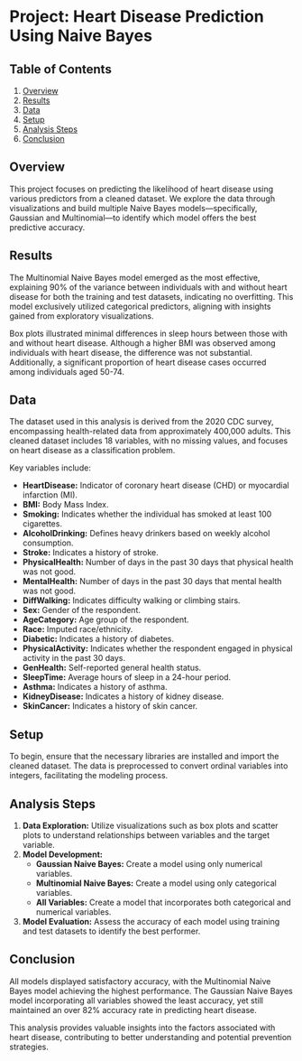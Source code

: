 # Project: Heart Disease Prediction Using Naive Bayes

## Table of Contents 
1. [Overview](#overview)
2. [Results](#results)
3. [Data](#data)
4. [Setup](#setup)
5. [Analysis Steps](#analysis-steps)
6. [Conclusion](#conclusion)

## Overview
This project focuses on predicting the likelihood of heart disease using various predictors from a cleaned dataset. We explore the data through visualizations and build multiple Naive Bayes models—specifically, Gaussian and Multinomial—to identify which model offers the best predictive accuracy.

## Results
The Multinomial Naive Bayes model emerged as the most effective, explaining 90% of the variance between individuals with and without heart disease for both the training and test datasets, indicating no overfitting. This model exclusively utilized categorical predictors, aligning with insights gained from exploratory visualizations.

Box plots illustrated minimal differences in sleep hours between those with and without heart disease. Although a higher BMI was observed among individuals with heart disease, the difference was not substantial. Additionally, a significant proportion of heart disease cases occurred among individuals aged 50-74.

## Data
The dataset used in this analysis is derived from the 2020 CDC survey, encompassing health-related data from approximately 400,000 adults. This cleaned dataset includes 18 variables, with no missing values, and focuses on heart disease as a classification problem.

Key variables include:

- **HeartDisease:** Indicator of coronary heart disease (CHD) or myocardial infarction (MI).
- **BMI:** Body Mass Index.
- **Smoking:** Indicates whether the individual has smoked at least 100 cigarettes.
- **AlcoholDrinking:** Defines heavy drinkers based on weekly alcohol consumption.
- **Stroke:** Indicates a history of stroke.
- **PhysicalHealth:** Number of days in the past 30 days that physical health was not good.
- **MentalHealth:** Number of days in the past 30 days that mental health was not good.
- **DiffWalking:** Indicates difficulty walking or climbing stairs.
- **Sex:** Gender of the respondent.
- **AgeCategory:** Age group of the respondent.
- **Race:** Imputed race/ethnicity.
- **Diabetic:** Indicates a history of diabetes.
- **PhysicalActivity:** Indicates whether the respondent engaged in physical activity in the past 30 days.
- **GenHealth:** Self-reported general health status.
- **SleepTime:** Average hours of sleep in a 24-hour period.
- **Asthma:** Indicates a history of asthma.
- **KidneyDisease:** Indicates a history of kidney disease.
- **SkinCancer:** Indicates a history of skin cancer.

## Setup
To begin, ensure that the necessary libraries are installed and import the cleaned dataset. The data is preprocessed to convert ordinal variables into integers, facilitating the modeling process.

## Analysis Steps
1. **Data Exploration:** Utilize visualizations such as box plots and scatter plots to understand relationships between variables and the target variable.
2. **Model Development:**
   - **Gaussian Naive Bayes:** Create a model using only numerical variables.
   - **Multinomial Naive Bayes:** Create a model using only categorical variables.
   - **All Variables:** Create a model that incorporates both categorical and numerical variables.
3. **Model Evaluation:** Assess the accuracy of each model using training and test datasets to identify the best performer.

## Conclusion
All models displayed satisfactory accuracy, with the Multinomial Naive Bayes model achieving the highest performance. The Gaussian Naive Bayes model incorporating all variables showed the least accuracy, yet still maintained an over 82% accuracy rate in predicting heart disease.

This analysis provides valuable insights into the factors associated with heart disease, contributing to better understanding and potential prevention strategies.
